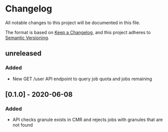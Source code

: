 # Changelog
All notable changes to this project will be documented in this file.

The format is based on [Keep a Changelog](https://keepachangelog.com/en/1.0.0/),
and this project adheres to [Semantic Versioning](https://semver.org/spec/v2.0.0.html).

## unreleased
### Added
- New GET /user API endpoint to query job quota and jobs remaining

## [0.1.0] - 2020-06-08
### Added
- API checks granule exists in CMR and rejects jobs with granules that are not found
